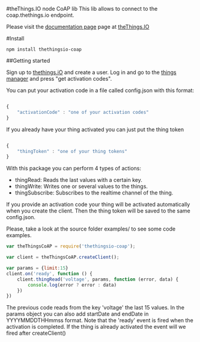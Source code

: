#theThings.IO node CoAP lib
This lib allows to connect to the coap.thethings.io endpoint.

Please visit the [documentation page](https://developers.thethings.io) page at [theThings.IO](https://thethings.io)


#Install
```
npm install thethingsio-coap
```

##Getting started

Sign up to [thethings.iO](https://thethings.io) and create a user. Log in and go to the [things manager](https://panel.thethings.io/#/things-manager) and press "get activation codes".

You can put your activation code in a file called config.json with this format:

```js

{
    "activationCode" : "one of your activation codes"
}
```

If you already have your thing activated you can just put the thing token
```js

{
    "thingToken" : "one of your thing tokens"
}
```

With this package you can perform 4 types of actions:

  * thingRead: Reads the last values with a certain key.
  * thingWrite: Writes one or several values to the things.
  * thingSubscribe: Subscribes to the realtime channel of the thing.

If you provide an activation code your thing will be activated automatically when you create the client. Then the thing token will be saved to the same config.json.

Please, take a look at the source folder examples/ to see some code examples.


```js
var theThingsCoAP = require('thethingsio-coap');

var client = theThingsCoAP.createClient();

var params = {limit:15}
client.on('ready', function () {
    client.thingRead('voltage', params, function (error, data) {
        console.log(error ? error : data)
    })
})
```
The previous code reads from the key 'voltage' the last 15 values. In the params object you can also add startDate and endDate in YYYYMMDDTHHmmss format. Note that the 'ready' event is fired when the activation is completed. If the thing is already activated the event will we fired after createClient()
